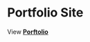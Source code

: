# Portfolio Site


View <strong><a href="https://ofonna-n.github.io/portfolio-site-v2/" target="_blank">Porftolio</a></strong>
